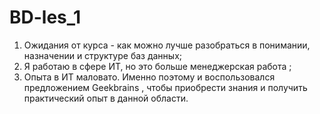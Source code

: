 # BD-les_1
1) Ожидания от курса - как можно лучше разобраться в понимании, назначении и структуре баз данных;
2) Я работаю в сфере ИТ, но это больше менеджерская работа ;
3) Опыта в ИТ маловато. Именно поэтому и воспользовался предложением Geekbrains , чтобы приобрести знания и получить практический опыт в данной области.
